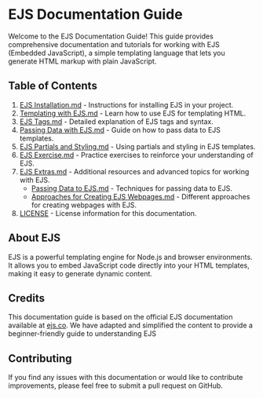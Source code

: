 # EJS Documentation Guide

Welcome to the EJS Documentation Guide! This guide provides comprehensive documentation and tutorials for working with EJS (Embedded JavaScript), a simple templating language that lets you generate HTML markup with plain JavaScript.

## Table of Contents

1. [EJS Installation.md](EJS%20Installation.md) - Instructions for installing EJS in your project.
2. [Templating with EJS.md](Templating%20with%20EJS.md) - Learn how to use EJS for templating HTML.
3. [EJS Tags.md](EJS%20Tags.md) - Detailed explanation of EJS tags and syntax.
4. [Passing Data with EJS.md](Passing%20Data%20with%20EJS.md) - Guide on how to pass data to EJS templates.
5. [EJS Partials and Styling.md](EJS%20Partials%20and%20Styling.md) - Using partials and styling in EJS templates.
6. [EJS Exercise.md](EJS%20Exercise.md) - Practice exercises to reinforce your understanding of EJS.
7. [EJS Extras.md](EJS%20Extras.md) - Additional resources and advanced topics for working with EJS.
   - [Passing Data to EJS.md](EJS%20Extras.md#passing-data-to-ejs) - Techniques for passing data to EJS.
   - [Approaches for Creating EJS Webpages.md](EJS%20Extras.md#approaches-for-creating-ejs-webpages) - Different approaches for creating webpages with EJS.
8. [LICENSE](LICENSE) - License information for this documentation.

## About EJS

EJS is a powerful templating engine for Node.js and browser environments. It allows you to embed JavaScript code directly into your HTML templates, making it easy to generate dynamic content.

## Credits

This documentation guide is based on the official EJS documentation available at [ejs.co](https://ejs.co). We have adapted and simplified the content to provide a beginner-friendly guide to understanding EJS

## Contributing

If you find any issues with this documentation or would like to contribute improvements, please feel free to submit a pull request on GitHub.